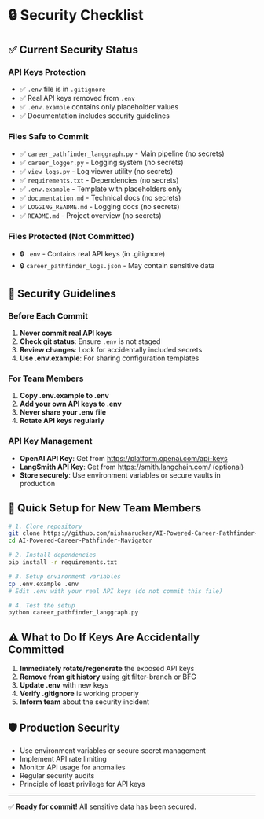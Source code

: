 # 🔒 Security Checklist

## ✅ Current Security Status

### API Keys Protection

- ✅ `.env` file is in `.gitignore`
- ✅ Real API keys removed from `.env` 
- ✅ `.env.example` contains only placeholder values
- ✅ Documentation includes security guidelines

### Files Safe to Commit

- ✅ `career_pathfinder_langgraph.py` - Main pipeline (no secrets)
- ✅ `career_logger.py` - Logging system (no secrets)
- ✅ `view_logs.py` - Log viewer utility (no secrets)
- ✅ `requirements.txt` - Dependencies (no secrets)
- ✅ `.env.example` - Template with placeholders only
- ✅ `documentation.md` - Technical docs (no secrets)
- ✅ `LOGGING_README.md` - Logging docs (no secrets)
- ✅ `README.md` - Project overview (no secrets)

### Files Protected (Not Committed)

- 🔒 `.env` - Contains real API keys (in .gitignore)
- 🔒 `career_pathfinder_logs.json` - May contain sensitive data

## 🚨 Security Guidelines

### Before Each Commit

1. **Never commit real API keys**
2. **Check git status**: Ensure `.env` is not staged
3. **Review changes**: Look for accidentally included secrets
4. **Use .env.example**: For sharing configuration templates

### For Team Members

1. **Copy .env.example to .env**
2. **Add your own API keys to .env**
3. **Never share your .env file**
4. **Rotate API keys regularly**

### API Key Management

- **OpenAI API Key**: Get from https://platform.openai.com/api-keys
- **LangSmith API Key**: Get from https://smith.langchain.com/ (optional)
- **Store securely**: Use environment variables or secure vaults in production

## 🔧 Quick Setup for New Team Members

```bash
# 1. Clone repository
git clone https://github.com/nishnarudkar/AI-Powered-Career-Pathfinder-Navigator.git
cd AI-Powered-Career-Pathfinder-Navigator

# 2. Install dependencies
pip install -r requirements.txt

# 3. Setup environment variables
cp .env.example .env
# Edit .env with your real API keys (do not commit this file)

# 4. Test the setup
python career_pathfinder_langgraph.py
```

## ⚠️ What to Do If Keys Are Accidentally Committed

1. **Immediately rotate/regenerate** the exposed API keys
2. **Remove from git history** using git filter-branch or BFG
3. **Update .env** with new keys
4. **Verify .gitignore** is working properly
5. **Inform team** about the security incident

## 🛡️ Production Security

- Use environment variables or secure secret management
- Implement API rate limiting
- Monitor API usage for anomalies
- Regular security audits
- Principle of least privilege for API keys

---

✅ **Ready for commit!** All sensitive data has been secured.
